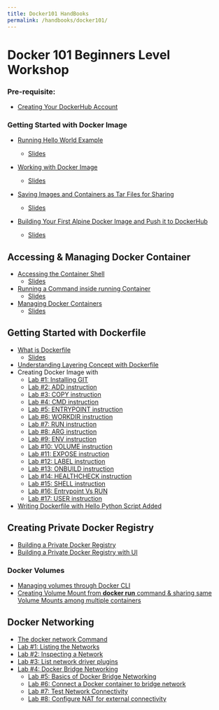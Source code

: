 ```yaml
---
title: Docker101 HandBooks
permalink: /handbooks/docker101/
---
```


# Docker 101 Beginners Level Workshop



### Pre-requisite:

- [Creating Your DockerHub Account](https://github.com/collabnix/dockerlabs/blob/master/workshop/docker/dockerhub.md)

### Getting Started with Docker Image


- [Running Hello World Example](https://docker-community-leaders.github.io/alphasite/handbooks/docker101/helloworld/) 
  - [Slides](http://dockerlabs.collabnix.com/presentation/docker_workshop_1.html#/)
- [Working with Docker Image](https://collabnix.github.io/dockerlabs/beginners/workingwithdockerimage.html)



  - [Slides](http://dockerlabs.collabnix.com/presentation/docker_workshop_1.html#/12)
- [Saving Images and Containers as Tar Files for Sharing](http://dockerlabs.collabnix.com/beginners/saving-images-as-tar/)
  - [Slides](http://dockerlabs.collabnix.com/presentation/docker_workshop_1.html#/22)
- [Building Your First Alpine Docker Image and Push it to DockerHub](https://collabnix.github.io/dockerlabs/beginners/building-your-first-alpine-container.html)
  - [Slides](http://dockerlabs.collabnix.com/presentation/docker_workshop_1.html#/33)




## Accessing & Managing Docker Container

- [Accessing the Container Shell](http://dockerlabs.collabnix.com/beginners/accessing-the-container.html)<br>
   - [Slides](http://dockerlabs.collabnix.com/presentation/docker_workshop_1.html#/52)
- [Running a Command inside running Container](http://dockerlabs.collabnix.com/beginners/running-command-inside-running-container.html)<br>
   - [Slides](http://dockerlabs.collabnix.com/presentation/docker_workshop_1.html#/57)
- [Managing Docker Containers](http://dockerlabs.collabnix.com/beginners/managing-containers.html)<br>
   - [Slides](http://dockerlabs.collabnix.com/presentation/docker_workshop_1.html#/60)

## Getting Started with Dockerfile

- [What is Dockerfile](https://dockerlabs.collabnix.com/beginners/dockerfile/Writing-dockerfile.html#what-is-a-dockerfile)<br>
  - [Slides](http://dockerlabs.collabnix.com/presentation/docker_workshop_1.html#/70)
- [Understanding Layering Concept with Dockerfile](https://dockerlabs.collabnix.com/beginners/dockerfile/Layering-Dockerfile.html)
- Creating Docker Image with
   - [Lab #1: Installing GIT](https://dockerlabs.collabnix.com/beginners/dockerfile/lab1_dockerfile_git.html)<br>
   - [Lab #2: ADD instruction](https://dockerlabs.collabnix.com/beginners/dockerfile/Lab-2-Create-an-image-with-ADD-instruction.html)<br>
   - [Lab #3: COPY instruction](https://dockerlabs.collabnix.com//beginners/dockerfile/lab4_dockerfile_copy.html)<br>
   - [Lab #4: CMD instruction](https://dockerlabs.collabnix.com//beginners/dockerfile/lab4_cmd.html)<br>
   - [Lab #5: ENTRYPOINT instruction](https://dockerlabs.collabnix.com/beginners/dockerfile/Dockerfile-ENTRYPOINT.html)<br>
   - [Lab #6: WORKDIR instruction](https://dockerlabs.collabnix.com/beginners/dockerfile/WORKDIR_instruction.html)<br>
   - [Lab #7: RUN instruction](https://dockerlabs.collabnix.com/beginners/dockerfile/Lab-7-Create-an-image-with-EXPOSE-instruction.html)<br>
   - [Lab #8: ARG instruction](https://dockerlabs.collabnix.com//beginners/dockerfile/arg.html)<br>
   - [Lab #9: ENV instruction](https://dockerlabs.collabnix.com/beginners/dockerfile/Lab_%239:ENV_instruction.html)<br>
   - [Lab #10: VOLUME instruction](https://dockerlabs.collabnix.com/beginners/dockerfile/Lab%2310:VOLUME_instruction.html)<br>
   - [Lab #11: EXPOSE instruction](https://dockerlabs.collabnix.com/beginners/dockerfile/Lab%2311:EXPOSE_instruction.html)<br>
   - [Lab #12: LABEL instruction](https://dockerlabs.collabnix.com/beginners/dockerfile/Label_instruction.html)<br>
   - [Lab #13: ONBUILD instruction](https://dockerlabs.collabnix.com/beginners/dockerfile/onbuild.html)<br>
   - [Lab #14: HEALTHCHECK instruction](https://dockerlabs.collabnix.com/beginners/dockerfile/healthcheck.html)<br>
   - [Lab #15: SHELL instruction](https://dockerlabs.collabnix.com/beginners/dockerfile/Lab-14-Create-an-image-with-SHELL-instruction.html)<br>
   - [Lab #16: Entrypoint Vs RUN](https://dockerlabs.collabnix.com/beginners/dockerfile/entrypoint-vs-run.html)<br>
   - [Lab #17: USER instruction](https://dockerlabs.collabnix.com/beginners/dockerfile/user.html)
- [Writing Dockerfile with Hello Python Script Added](https://dockerlabs.collabnix.com/beginners/dockerfile/lab_dockerfile_python.html)<br>


## Creating Private Docker Registry

- [Building a Private Docker Registry](https://dockerlabs.collabnix.com/beginners/build-private-docker-registry.html)
- [Building a Private Docker Registry with UI](https://dockerlabs.collabnix.com/beginners/portus/)


### Docker Volumes

- [Managing volumes through Docker CLI](https://collabnix.github.io/dockerlabs/beginners/volume/managing-volumes-via-docker-cli.html)<br>
- [Creating Volume Mount from **docker run** command & sharing same Volume Mounts among multiple containers](https://collabnix.github.io/dockerlabs/beginners/volume/creating-volume-mount-from-dockercli.html)<br>

## Docker Networking

 - [The docker network Command](http://dockerlabs.collabnix.com/beginners/using-docker-network.html)<br>
 - [Lab #1: Listing the Networks](http://dockerlabs.collabnix.com/networking/A1-network-basics.html#step-2-list-networks)
 - [Lab #2: Inspecting a Network](http://dockerlabs.collabnix.com/networking/A1-network-basics.html#step-3-inspect-a-network)
 - [Lab #3: List network driver plugins](http://dockerlabs.collabnix.com/networking/A1-network-basics.html#step-4-list-network-driver-plugins)
 - [Lab #4: Docker Bridge Networking](http://dockerlabs.collabnix.com/networking/A2-bridge-networking.html)
   - [Lab #5: Basics of Docker Bridge Networking](http://dockerlabs.collabnix.com/networking/A2-bridge-networking.html#step-1-the-default-bridge-network)
   - [Lab #6: Connect a Docker container to bridge network](http://dockerlabs.collabnix.com/networking/A2-bridge-networking.html#step-2-connect-a-container)
   - [Lab #7: Test Network Connectivity](http://dockerlabs.collabnix.com/networking/A2-bridge-networking.html#step-3-test-network-connectivity)
   - [Lab #8: Configure NAT for external connectivity](http://dockerlabs.collabnix.com/networking/A2-bridge-networking.html#step-4-configure-nat-for-external-connectivity)
 
 


